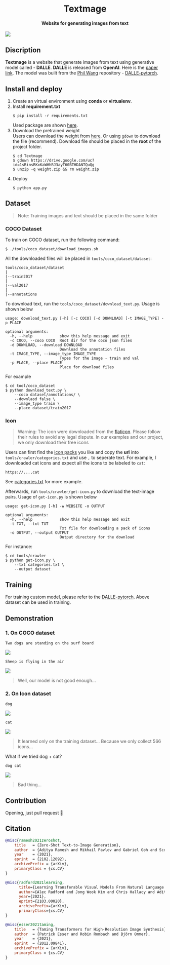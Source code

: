<h1 align="center">
  Textmage
</h1>

<h4 align="center">
  Website for generating images from text
</h4>

![](https://i.imgur.com/pcVrK6v.jpg)

## Discription
**Textmage** is a website that generate images from text using generative model called - **DALLE**. **DALLE** is released from **OpenAI**. Here is the [paper link](https://arxiv.org/abs/2102.12092). The model was built from the [
Phil Wang](https://github.com/lucidrains) repository - [DALLE-pytorch](https://github.com/lucidrains/DALLE-pytorch).


## Install and deploy
1. Create an virtual environment using **conda** or **virtualenv**.
2. Install **requirement.txt**
    ```shell
    $ pip install -r requirements.txt
    ```
    Used package are shown [here](https://github.com/JoyPang123/Textmage/blob/main/requirements.txt).
3. Download the pretrained weight  
    Users can download the weight from [here](https://drive.google.com/file/d/1sRinsRKxKaWHhRJ3ayT60BTHDANTQuQg/view?usp=sharing). Or using `gdown` to download the file (recommend). Download file should be placed in the **root** of the project folder.
    ```shell
    $ cd Textmage
    $ gdown https://drive.google.com/uc?id=1sRinsRKxKaWHhRJ3ayT60BTHDANTQuQg
    $ unzip -q weight.zip && rm weight.zip
    ```
5. Deploy
    ```shell
    $ python app.py
    ```
    
## Dataset

> Note: Training images and text should be placed in the same folder


### COCO Dataset
To train on COCO dataset, run the following command:
```shell
$ ./tools/coco_dataset/download_images.sh
```
All the downloaded files will be placed in `tools/coco_dataset/dataset`:
```
tools/coco_dataset/dataset
|
|--train2017
|
|--val2017
|
|--annotations
```

To download text, run the `tools/coco_dataset/download_text.py`. Usage is shown below
```shell
usage: download_text.py [-h] [-c COCO] [-d DOWNLOAD] [-t IMAGE_TYPE] -p PLACE

optional arguments:
  -h, --help            show this help message and exit
  -c COCO, --coco COCO  Root dir for the coco json files
  -d DOWNLOAD, --download DOWNLOAD
                        Download the annotation files
  -t IMAGE_TYPE, --image_type IMAGE_TYPE
                        Types for the image - train and val
  -p PLACE, --place PLACE
                        Place for download files
```
For example
```shell
$ cd tool/coco_dataset
$ python download_text.py \
    --coco dataset/annotations/ \
    --downlaod false \
    --image_type train \
    --place dataset/train2017
```

### Icon
> Warning: The icon were downloaded from the [flaticon](https://www.flaticon.com). Please follow their rules to avoid any legal dispute. In our examples and our project, we only download their free icons


Users can first find the [icon packs](https://www.flaticon.com/packs) you like and copy the **url** into `tools/crawler/categories.txt` and use `,` to seperate text. For example, I downloaded cat icons and expect all the icons to be labeled to `cat`:
```
https://...,cat
```

See [categories.txt](https://github.com/JoyPang123/Textmage/blob/main/tools/crawler/categroies.txt) for more example.

Afterwards, run `tools/crawler/get-icon.py` to download the text-image pairs. Usage of `get-icon.py` is shown below
```
usage: get-icon.py [-h] -w WEBSITE -o OUTPUT

optional arguments:
  -h, --help            show this help message and exit
  -t TXT, --txt TXT
                        Txt file for downloading a pack of icons
  -o OUTPUT, --output OUTPUT
                        Output directory for the download
```

For instance:

```shell
$ cd tools/crawler
$ python get-icon.py \
    --txt categories.txt \
    --output dataset
```

## Training
For training custom model, please refer to the [DALLE-pytorch](https://github.com/lucidrains/DALLE-pytorch). Above dataset can be used in training.

## Demonstration
### 1. On COCO dataset
```
Two dogs are standing on the surf board
```
![](https://i.imgur.com/l578bnr.jpg)

```
Sheep is flying in the air
```
![](https://i.imgur.com/ngm244j.jpg)


> Well, our model is not good enough...

### 2. On Icon dataset
```
dog
```
![](https://i.imgur.com/JMRukj2.jpg)

```
cat
```
![](https://i.imgur.com/osC7TqS.jpg)

> It learned only on the training dataset... Because we only collect 566 icons...

What if we tried dog + cat?

```
dog cat
```
![](https://i.imgur.com/VazokKs.jpg)

> Bad thing...


## Contribution
Opening, just pull request 🤩

## Citation
```bibtex
@misc{ramesh2021zeroshot,
    title   = {Zero-Shot Text-to-Image Generation}, 
    author  = {Aditya Ramesh and Mikhail Pavlov and Gabriel Goh and Scott Gray and Chelsea Voss and Alec Radford and Mark Chen and Ilya Sutskever},
    year    = {2021},
    eprint  = {2102.12092},
    archivePrefix = {arXiv},
    primaryClass = {cs.CV}
}
```


```bibtex
@misc{radford2021learning,
      title={Learning Transferable Visual Models From Natural Language Supervision}, 
      author={Alec Radford and Jong Wook Kim and Chris Hallacy and Aditya Ramesh and Gabriel Goh and Sandhini Agarwal and Girish Sastry and Amanda Askell and Pamela Mishkin and Jack Clark and Gretchen Krueger and Ilya Sutskever},
      year={2021},
      eprint={2103.00020},
      archivePrefix={arXiv},
      primaryClass={cs.CV}
}
```

```bibtex
@misc{esser2021taming,
    title   = {Taming Transformers for High-Resolution Image Synthesis},
    author  = {Patrick Esser and Robin Rombach and Björn Ommer},
    year    = {2021},
    eprint  = {2012.09841},
    archivePrefix = {arXiv},
    primaryClass = {cs.CV}
}
```
